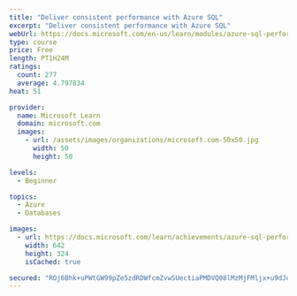 ```yaml
---
title: "Deliver consistent performance with Azure SQL"
excerpt: "Deliver consistent performance with Azure SQL"
webUrl: https://docs.microsoft.com/en-us/learn/modules/azure-sql-performance/
type: course
price: Free
length: PT1H24M
ratings:
  count: 277
  average: 4.797834
heat: 51

provider:
  name: Microsoft Learn
  domain: microsoft.com
  images:
    - url: /assets/images/organizations/microsoft.com-50x50.jpg
      width: 50
      height: 50

levels:
  - Beginner

topics:
  - Azure
  - Databases

images:
  - url: https://docs.microsoft.com/learn/achievements/azure-sql-performance-social.png
    width: 642
    height: 324
    isCached: true

secured: "ROj6Bhk+uPWtGW99pZe5zdRDWfcmZvwSUectiaPMDVQ08lMzMjFMljx+u9dJo5lhrSgLO7b4pX0J2GG31WzGJuYpS3RtnRn2KmuL3MPFZpyrOeFdXT8P+BkOYllBfeoypAu+bBAesfxIoJgZRmNfoFpsWtl+1Q0KiRMQCi07MGgRuXZif+o4e6uQnntcZ0AIOCkEiuITEcZfFUkeX8sXMkScE82UH4X8xGa/+7cLv/w00T8WLpniud7OV0upQCN50oCpuTt/awT3MFR9jpPNtI1h3X/+7NHSDYV5b8niHc2jtDbNstYaIjduFhahsP8ccAmoepvgMcna0aay/x3CZBSA9Nh/Ts5Gx2oDdFMYL3oNj7fLhfijQ586kh6c3uELG9Ye2+wpno83bv+DFR/AacG2AGl6tzGuqJ74zZfuD0U=;R9c7KKsBLfRaKzF4Dm60YA=="
---
```


